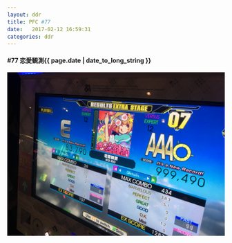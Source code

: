 ```yaml
---
layout: ddr
title: PFC #77
date:   2017-02-12 16:59:31
categories: ddr
---
```

#### **#77** 恋愛観測<span class="pull-right">{{ page.date | date_to_long_string }}</span>
![](/images/pfc/77_恋愛観測.jpg)
